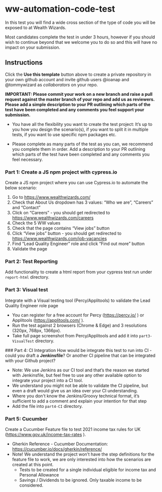 # ww-automation-code-test
In this test you will find a wide cross section of the type of code you will be exposed to at Wealth Wizards.

Most candidates complete the test in under 3 hours, however if you should wish to continue beyond that we welcome you to do so and this will have no impact on your submission.

## Instructions
Click the **Use this template** button above to create a private repository in your own github account and invite github users @ioanap and @tommywizard as _collaborators_ on your repo.

**IMPORTANT: Please commit your work on a new branch and raise a pull request against the master branch of your repo and add us as reviewers. Please add a simple description to your PR outlining which parts of the test have been completed and any comments you feel support your submission.**
 
* You have all the flexibility you want to create the test project: It’s up to you how you design the scenario(s), if you want to split it in multiple tests, if you want to use specific npm packages etc. 

* Please complete as many parts of the test as you can, we recommend you complete them in order. Add a description to your PR outlining which parts of the test have been completed and any comments you feel necessary.


### Part 1: Create a JS npm project with cypress.io 
Create a JS npm project where you can use Cypress.io to automate the below scenario:
1. Go to https://www.wealthwizards.com/  
2. Check that About Us dropdown has 3 values: “Who we are”, “Careers” and “Contact”
3. Click on “Careers” - you should get redirected to https://www.wealthwizards.com/careers 
4. Check the 5  WW values
5. Check that the page contains “View jobs” button
6. Click “View jobs” button   - you should get redirected to https://www.wealthwizards.com/job-vacancies  
7. Find “Lead Quality Engineer” role  and click “Find out more” button
8. Validate the page 

### Part 2: Test Reporting
Add functionality to create a html report from your cypress test run under `report-html` directory.

### Part 3: Visual test
Integrate with a Visual testing tool (Percy/Applitools) to validate the Lead Quality Engineer role page 

* You can register for a free account for Percy (https://percy.io/ ) or Applitools (https://applitools.com/ ). 
* Run the test against  2 browsers (Chrome & Edge) and 3 resolutions (320px, 768px, 1366px).
* Take full page screenshot from Percy/Applitools and add it into `part3-VisualTest` directory.

### Part 4: CI Integration
How would be integrate this test to run into CI - could you draft a **Jenkinsfile**? Or another CI pipeline that can be integrated with your Github project? 
* Note: We use Jenkins as our CI tool and that’s the reason we started with Jenkinsfile, but feel free to use any other available option to integrate your project into a CI tool. 
* We understand you might not be able to validate the CI pipeline, but even a draft would give us an idea over your CI understanding. 
* Where you don't know the Jenkins/Groovy technical format, it’s sufficient to add a comment and explain your intention for that step
* Add the file into `part4-CI` directory.

### Part 5: Cucumber 
Create a Cucumber Feature file to test 2021 income tax rules for UK (https://www.gov.uk/income-tax-rates ).  
* Gherkin Reference - Cucumber Documentation: https://cucumber.io/docs/gherkin/reference/   
* Note! We understand the project won’t have the step definitions for the feature file to work, we are only interested into how the scenarios are created at this point.
	* Tests to be created for a single individual eligible for income tax and Personal Allowance 
	* Savings / Dividends to be ignored. Only taxable income to be considered.